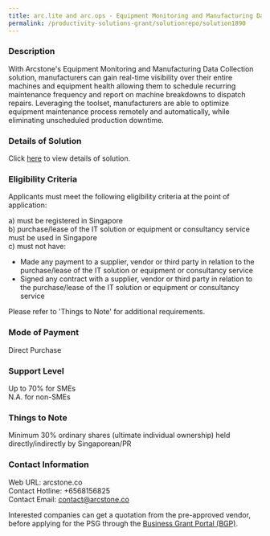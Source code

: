 ```yaml
---
title: arc.lite and arc.ops - Equipment Monitoring and Manufacturing Data Collection - All-in-One Annual Subscription License - Basic
permalink: /productivity-solutions-grant/solutionrepo/solution1890
---
```


### Description

With Arcstone's Equipment Monitoring and Manufacturing Data Collection solution, manufacturers can gain real-time visibility over their entire machines and equipment health allowing them to schedule recurring maintenance frequency and report on machine breakdowns to dispatch repairs. Leveraging the toolset, manufacturers are able to optimize equipment maintenance process remotely and automatically, while eliminating unscheduled production downtime.

### Details of Solution

Click <a href='https://www.gobusiness.gov.sg/images/psg/Equipment_Monitoring_20200862_Desensitised_Annex_3_Part_3.pdf' target='_blank' rel='noopener'>here</a> to view details of solution.

### Eligibility Criteria

Applicants must meet the following eligibility criteria at the point of application:

a) must be registered in Singapore <br>
b) purchase/lease of the IT solution or equipment or consultancy service must be used in Singapore <br>
c) must not have:
- Made any payment to a supplier, vendor or third party in relation to the purchase/lease of the IT solution or equipment or consultancy service
- Signed any contract with a supplier, vendor or third party in relation to the purchase/lease of the IT solution or equipment or consultancy service

Please refer to 'Things to Note' for additional requirements.

### Mode of Payment
Direct Purchase

### Support Level
Up to 70% for SMEs <br>
N.A. for non-SMEs

### Things to Note
Minimum 30% ordinary shares (ultimate individual ownership) held directly/indirectly by Singaporean/PR

### Contact Information
Web URL: arcstone.co <br>Contact Hotline: +6568156825 <br>Contact Email: contact@arcstone.co <br>

Interested companies can get a quotation from the pre-approved vendor, before applying for the PSG through the <a target='_blank' rel='noopener' href='https://www.businessgrants.gov.sg/'>Business Grant Portal (BGP)</a>.
